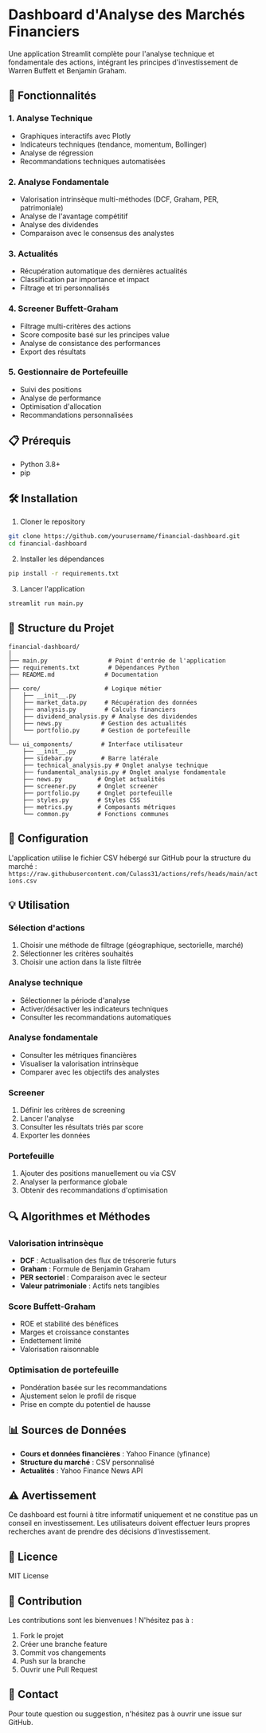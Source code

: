 # Dashboard d'Analyse des Marchés Financiers

Une application Streamlit complète pour l'analyse technique et fondamentale des actions, intégrant les principes d'investissement de Warren Buffett et Benjamin Graham.

## 🚀 Fonctionnalités

### 1. Analyse Technique
- Graphiques interactifs avec Plotly
- Indicateurs techniques (tendance, momentum, Bollinger)
- Analyse de régression
- Recommandations techniques automatisées

### 2. Analyse Fondamentale
- Valorisation intrinsèque multi-méthodes (DCF, Graham, PER, patrimoniale)
- Analyse de l'avantage compétitif
- Analyse des dividendes
- Comparaison avec le consensus des analystes

### 3. Actualités
- Récupération automatique des dernières actualités
- Classification par importance et impact
- Filtrage et tri personnalisés

### 4. Screener Buffett-Graham
- Filtrage multi-critères des actions
- Score composite basé sur les principes value
- Analyse de consistance des performances
- Export des résultats

### 5. Gestionnaire de Portefeuille
- Suivi des positions
- Analyse de performance
- Optimisation d'allocation
- Recommandations personnalisées

## 📋 Prérequis

- Python 3.8+
- pip

## 🛠️ Installation

1. Cloner le repository
```bash
git clone https://github.com/yourusername/financial-dashboard.git
cd financial-dashboard
```

2. Installer les dépendances
```bash
pip install -r requirements.txt
```

3. Lancer l'application
```bash
streamlit run main.py
```

## 📁 Structure du Projet

```
financial-dashboard/
│
├── main.py                 # Point d'entrée de l'application
├── requirements.txt        # Dépendances Python
├── README.md              # Documentation
│
├── core/                  # Logique métier
│   ├── __init__.py
│   ├── market_data.py     # Récupération des données
│   ├── analysis.py        # Calculs financiers
│   ├── dividend_analysis.py # Analyse des dividendes
│   ├── news.py           # Gestion des actualités
│   └── portfolio.py      # Gestion de portefeuille
│
└── ui_components/        # Interface utilisateur
    ├── __init__.py
    ├── sidebar.py        # Barre latérale
    ├── technical_analysis.py # Onglet analyse technique
    ├── fundamental_analysis.py # Onglet analyse fondamentale
    ├── news.py          # Onglet actualités
    ├── screener.py      # Onglet screener
    ├── portfolio.py     # Onglet portefeuille
    ├── styles.py        # Styles CSS
    ├── metrics.py       # Composants métriques
    └── common.py        # Fonctions communes
```

## 🔧 Configuration

L'application utilise le fichier CSV hébergé sur GitHub pour la structure du marché :
`https://raw.githubusercontent.com/Culass31/actions/refs/heads/main/actions.csv`

## 💡 Utilisation

### Sélection d'actions
1. Choisir une méthode de filtrage (géographique, sectorielle, marché)
2. Sélectionner les critères souhaités
3. Choisir une action dans la liste filtrée

### Analyse technique
- Sélectionner la période d'analyse
- Activer/désactiver les indicateurs techniques
- Consulter les recommandations automatiques

### Analyse fondamentale
- Consulter les métriques financières
- Visualiser la valorisation intrinsèque
- Comparer avec les objectifs des analystes

### Screener
1. Définir les critères de screening
2. Lancer l'analyse
3. Consulter les résultats triés par score
4. Exporter les données

### Portefeuille
1. Ajouter des positions manuellement ou via CSV
2. Analyser la performance globale
3. Obtenir des recommandations d'optimisation

## 🔍 Algorithmes et Méthodes

### Valorisation intrinsèque
- **DCF** : Actualisation des flux de trésorerie futurs
- **Graham** : Formule de Benjamin Graham
- **PER sectoriel** : Comparaison avec le secteur
- **Valeur patrimoniale** : Actifs nets tangibles

### Score Buffett-Graham
- ROE et stabilité des bénéfices
- Marges et croissance constantes
- Endettement limité
- Valorisation raisonnable

### Optimisation de portefeuille
- Pondération basée sur les recommandations
- Ajustement selon le profil de risque
- Prise en compte du potentiel de hausse

## 📊 Sources de Données

- **Cours et données financières** : Yahoo Finance (yfinance)
- **Structure du marché** : CSV personnalisé
- **Actualités** : Yahoo Finance News API

## ⚠️ Avertissement

Ce dashboard est fourni à titre informatif uniquement et ne constitue pas un conseil en investissement. Les utilisateurs doivent effectuer leurs propres recherches avant de prendre des décisions d'investissement.

## 📄 Licence

MIT License

## 🤝 Contribution

Les contributions sont les bienvenues ! N'hésitez pas à :
1. Fork le projet
2. Créer une branche feature
3. Commit vos changements
4. Push sur la branche
5. Ouvrir une Pull Request

## 📧 Contact

Pour toute question ou suggestion, n'hésitez pas à ouvrir une issue sur GitHub.
